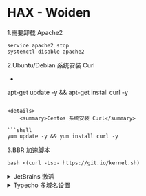 # HAX - Woiden

1.需要卸载 Apache2
    
```shell
service apache2 stop 
systemctl disable apache2
```

2.Ubuntu/Debian 系统安装 Curl

* ```shell
apt-get update -y && apt-get install curl -y
```

<details>
    <summary>Centos 系统安装 Curl</summary>
    
```shell
yum update -y && yum install curl -y
```
    
</details>

3.BBR 加速脚本

```shell
bash <(curl -Lso- https://git.io/kernel.sh)
```

<details>
    <summary>JetBrains 激活</summary>

```sh
-javaagent:C:\Tools\jetbra\ja-netfilter.jar=jetbrains
```

</details>

<details>
    <summary>Typecho 多域名设置</summary>
    
    
* 在Typecho网站根目录下config.inc.php中加上

```php
/**开启动态域名/跨域补救**/
define('__TYPECHO_DYNAMIC_SITE_URL__',true);
```

</details>


